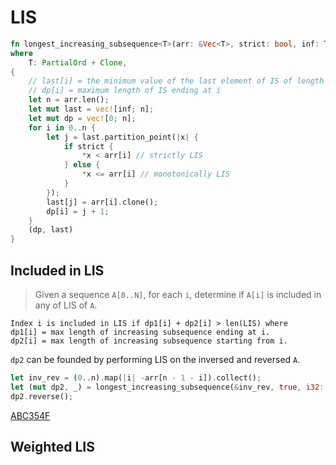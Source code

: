 # LIS


```rust
fn longest_increasing_subsequence<T>(arr: &Vec<T>, strict: bool, inf: T) -> (Vec<usize>, Vec<T>)
where
    T: PartialOrd + Clone,
{
    // last[i] = the minimum value of the last element of IS of length i
    // dp[i] = maximum length of IS ending at i
    let n = arr.len();
    let mut last = vec![inf; n];
    let mut dp = vec![0; n];
    for i in 0..n {
        let j = last.partition_point(|x| {
            if strict {
                *x < arr[i] // strictly LIS
            } else {
                *x <= arr[i] // monotonically LIS
            }
        });
        last[j] = arr[i].clone();
        dp[i] = j + 1;
    }
    (dp, last)
}
```

## Included in LIS

> Given a sequence `A[0..N]`, for each `i`, determine if `A[i]` is included in any of LIS of `A`.

```
Index i is included in LIS if dp1[i] + dp2[i] > len(LIS) where 
dp1[i] = max length of increasing subsequence ending at i.
dp2[i] = max length of increasing subsequence starting from i.
```

`dp2` can be founded by performing LIS on the inversed and reversed `A`.

```rust
let inv_rev = (0..n).map(|i| -arr[n - 1 - i]).collect();
let (mut dp2, _) = longest_increasing_subsequence(&inv_rev, true, i32::MAX);
dp2.reverse();
```

[ABC354F](https://atcoder.jp/contests/abc354/submissions/53665012)


## Weighted LIS
